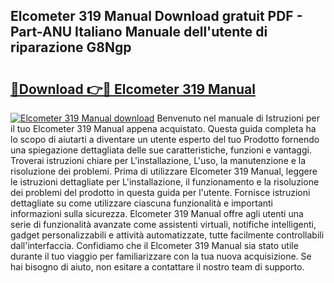 ## Elcometer 319 Manual Download gratuit PDF - Part-ANU Italiano Manuale dell'utente di riparazione G8Ngp

# <h2><a href="http://df94jp5.blite.top/?on=Elcometer+319+Manual">🔗Download 👉🔴 Elcometer 319 Manual</a></h2>

[![Elcometer 319 Manual download](https://i.imgur.com/lujVjoI.png)](http://df94jp5.blite.top/?on=Elcometer+319+Manual)
Benvenuto nel manuale di Istruzioni per il tuo Elcometer 319 Manual appena acquistato. Questa guida completa ha lo scopo di aiutarti a diventare un utente esperto del tuo Prodotto fornendo una spiegazione dettagliata delle sue caratteristiche, funzioni e vantaggi. Troverai istruzioni chiare per L'installazione, L'uso, la manutenzione e la risoluzione dei problemi. Prima di utilizzare Elcometer 319 Manual, leggere le istruzioni dettagliate per L'installazione, il funzionamento e la risoluzione dei problemi del prodotto in questa guida per l'utente. Fornisce istruzioni dettagliate su come utilizzare ciascuna funzionalità e importanti informazioni sulla sicurezza. Elcometer 319 Manual offre agli utenti una serie di funzionalità avanzate come assistenti virtuali, notifiche intelligenti, gadget personalizzabili e attività automatizzate, tutte facilmente controllabili dall'interfaccia. Confidiamo che il Elcometer 319 Manual sia stato utile durante il tuo viaggio per familiarizzare con la tua nuova acquisizione. Se hai bisogno di aiuto, non esitare a contattare il nostro team di supporto.
